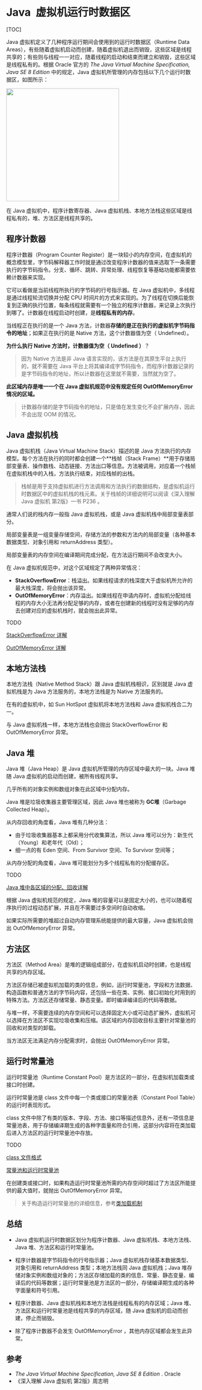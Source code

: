 # Java  虚拟机运行时数据区

[TOC]

Java 虚拟机定义了几种程序运行期间会使用到的运行时数据区（Runtime Data Areas），有些随着虚拟机启动而创建，随着虚拟机退出而销毁，这些区域是线程共享的；有些则与线程一一对应，随着线程的启动和结束而建立和销毁，这些区域是线程私有的。根据 Oracle 官方的 *The Java Virtual Machine Specification, Java SE 8 Edition* 中的规定，Java 虚拟机所管理的内存包括以下几个运行时数据区，如图所示：

<img src="https://upload-images.jianshu.io/upload_images/3297676-a984b0bd6be1c835.png?imageMogr2/auto-orient/strip%7CimageView2/2/w/1240" width= "300px">

在 Java 虚拟机中，程序计数寄存器、Java 虚拟机栈、本地方法栈这些区域是线程私有的，堆、方法区是线程共享的。

## 程序计数器

程序计数器（Program Counter Register）是一块较小的内存空间，在虚拟机的概念模型里，字节码解释器工作时就是通过改变程序计数器的值来选取下一条需要执行的字节码指令。分支、循环、跳转、异常处理、线程恢复等基础功能都需要依赖计数器来实现。

它可以看做是当前线程所执行的字节码的行号指示器。在 Java 虚拟机中，多线程是通过线程轮流切换并分配 CPU 时间片的方式来实现的。为了线程在切换后能恢复到正确的执行位置，每条线程就需要有一个独立的程序计数器，来记录上次执行到哪了。计数器在线程启动时创建，是**线程私有的内存**。

当线程正在执行的是一个 Java 方法，计数器**存储的是正在执行的虚拟机字节码指令的地址**；如果正在执行的是 Native 方法，这个计数器值为空（ Undefined）。

**为什么执行 Native 方法时，计数器值为空（ Undefined ）**？

> 因为 Native 方法是非 Java 语言实现的，该方法是在其原生平台上执行的，就不需要在 Java 平台上将其编译成字节码指令，而程序计数器记录的是字节码指令的地址，所以计数器在这里就不需要，当然就为空了。



**此区域内存是唯一一个在 Java 虚拟机规范中没有规定任何 OutOfMemoryError 情况的区域。**

>计数器存储的是字节码指令的地址，只是值在发生变化不会扩展内存，因此不会出现 OOM 的情况。



## Java 虚拟机栈

Java 虚拟机栈（Java Virtual Machine Stack）描述的是 Java 方法执行的内存模型。每个方法在执行的同时都会创建一个**栈帧（Stack Frame）**用于存储局部变量表、操作数栈、动态链接、方法出口等信息。方法被调用，对应着一个栈帧在虚拟机栈中的入栈，方法执行结束，对应栈帧的出栈。

> 栈帧是用于支持虚拟机进行方法调用和方法执行的数据结构，是虚拟机运行时数据区中的虚拟机栈的栈元素。关于栈帧的详细说明可以阅读《深入理解 Java 虚拟机 第2版》一书 P236 。



通常人们说的栈内存一般指 Java 虚拟机栈，或是 Java 虚拟机栈中局部变量表部分。

局部变量表是一组变量存储空间，存储方法的参数和方法内的局部变量（各种基本数据类型、对象引用和 returnAddress 类型）。

局部变量表的内存空间在编译期间完成分配，在方法运行期间不会改变大小。

在 Java 虚拟机规范中，对这个区域规定了两种异常情况：

- **StackOverflowError**：栈溢出。如果线程请求的栈深度大于虚拟机所允许的最大栈深度，将会抛出该异常。
- **OutOfMemoryError**：内存溢出。如果线程在申请内存时，虚拟机分配给线程的内存大小无法再分配足够的内存，或者在创建新的线程时没有足够的内存去创建对应的虚拟机栈时，就会抛出此异常。



TODO

[StackOverflowError 详解]()

[OutOfMemoryError 详解]()



## 本地方法栈

本地方法栈（Native Method Stack）跟 Java 虚拟机栈相识，区别就是 Java 虚拟机栈是为 Java 方法服务的，本地方法栈是为 Native 方法服务的。

在有的虚拟机中，如 Sun HotSpot 虚拟机将本地方法栈和 Java 虚拟机栈合二为一。

与 Java 虚拟机栈一样，本地方法栈也会抛出 StackOverflowError 和 OutOfMemoryError 异常。



## Java 堆

Java 堆（Java Heap）是 Java 虚拟机所管理的内存区域中最大的一块。Java 堆随 Java 虚拟机的启动而创建，被所有线程共享。

几乎所有的对象实例和数组对象在此区域中分配内存。

Java 堆是垃圾收集器主要管理区域，因此 Java 堆也被称为 **GC堆**（Garbage Collected Heap）。

从内存回收的角度看，Java 堆有几种分法：

- 由于垃圾收集器基本上都采用分代收集算法，所以 Java 堆可以分为：新生代（Young）和老年代（Old）；
- 细一点的有 Eden 空间、From Survivor 空间、To Survivor 空间等；

从内存分配的角度看，Java 堆可能划分为多个线程私有的分配缓存区。



TODO

[Java 堆中各区域的分配、回收详解]()



根据 Java 虚拟机规范的规定，Java 堆的容量可以是固定大小的，也可以随着程序执行的过程动态扩展，并且在不需要过多空间时自动收缩。

如果实际所需要的堆超过自动内存管理系统能提供的最大容量，Java 虚拟机会抛出 OutOfMemoryError 异常。



## 方法区

方法区（Method Area）是堆的逻辑组成部分，在虚拟机启动时创建，也是线程共享的内存区域。

方法区存储已被虚拟机加载的类的信息，例如，运行时常量池，字段和方法数据、构造函数和普通方法的字节码内容，还包括一些在类、实例、接口初始化时用到的特殊方法。方法区还存储常量、静态变量。即时编译编译后的代码等数据。

与堆一样，不需要连续的内存空间和可以选择固定大小或可动态扩展外，虚拟机可以选择在方法区不实现垃圾收集和压缩。该区域的内存回收目标主要针对常量池的回收和对类型的卸载。

当方法区无法满足内存分配需求时，会抛出 OutOfMemoryError 异常。



## 运行时常量池

运行时常量池（Runtime Constant Pool）是方法区的一部分，在虚拟机加载类或接口时创建。

运行时常量池是 class 文件中每一个类或接口的常量池表（Constant Pool Table）的运行时表现形式。

class 文件中除了有类的版本、字段、方法、接口等描述信息外，还有一项信息是常量池表，用于存储编译期生成的各种字面量和符合引用，这部分内容将在类加载后进入方法区的运行时常量池中存放。

TODO

[class 文件格式]()

[常量池和运行时常量池]()



在创建类或接口时，如果构造运行时常量池所需的内存空间时超过了方法区所能提供的最大值时，就抛出 OutOfMemoryError 异常。

> 关于构造运行时常量池的详细信息，参考[类加载机制]()



## 总结

- Java 虚拟机运行时数据区划分为程序计数器、Java 虚拟机栈、本地方法栈、Java 堆、方法区和运行时常量池。

- 程序计数器是字节码指令的行号指示器；Java 虚拟机栈存储基本数据类型、对象引用和 returnAddress 类型；本地方法栈同 Java 虚拟机栈；Java 堆存储对象实例和数组对象的；方法区存储加载的类的信息、常量、静态变量、编译后的代码等数据；运行时常量池是方法区的一部分，存储编译期生成的各种字面量和符号引用。

- 程序计数器、Java 虚拟机栈和本地方法栈是线程私有的内存区域；Java 堆、方法区和运行时常量池是线程共享的内存区域，随 Java 虚拟机的启动而创建，停止而销毁。

- 除了程序计数器不会发生 OutOfMemoryError ，其他内存区域都会发生此异常。

  

## 参考

- *The Java Virtual Machine Specification, Java SE 8 Edition* . Oracle
- 《深入理解 Java 虚拟机 第2版》周志明


